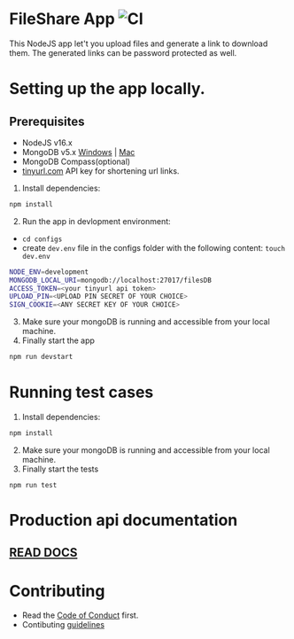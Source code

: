 # FileShare App ![CI](https://github.com/HarshitRV/FileShare/actions/workflows/node.js.yml/badge.svg)
This NodeJS app let't you upload files and generate a link to download them.
The generated links can be password protected as well.

# Setting up the app locally.
## Prerequisites
- NodeJS v16.x
- MongoDB v5.x  [Windows](https://medium.com/@LondonAppBrewery/how-to-download-install-mongodb-on-windows-4ee4b3493514) | [Mac](https://www.mongodb.com/docs/manual/tutorial/install-mongodb-on-os-x/)
- MongoDB Compass(optional) 
- [tinyurl.com](https://tinyurl.com/) API key for shortening url links.

1. Install dependencies:
```sh
npm install
```

2. Run the app in devlopment environment:
-  ```cd configs```
- create ```dev.env``` file in the configs folder with the following content:
```touch dev.env```
```sh
NODE_ENV=development
MONGODB_LOCAL_URI=mongodb://localhost:27017/filesDB
ACCESS_TOKEN=<your tinyurl api token>
UPLOAD_PIN=<UPLOAD PIN SECRET OF YOUR CHOICE>
SIGN_COOKIE=<ANY SECRET KEY OF YOUR CHOICE>
```
3. Make sure your mongoDB is running and accessible from your local machine.
4. Finally start the app
```sh
npm run devstart
```

# Running test cases
1. Install dependencies:
```sh
npm install
```
2. Make sure your mongoDB is running and accessible from your local machine.
3. Finally start the tests
```
npm run test
```

# Production api documentation
## [READ DOCS](https://documenter.getpostman.com/view/14307277/UzQyr4C8)
# Contributing
- Read the [Code of Conduct](./docs/code-of-conduct.md) first.
- Contibuting [guidelines](./docs/contributing/contributing.md)

